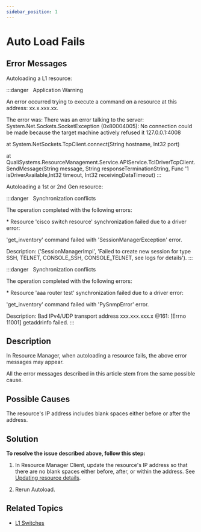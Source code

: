 ```yaml
---
sidebar_position: 1
---
```


# Auto Load Fails

## Error Messages

Autoloading a L1 resource:

:::danger &nbsp;
Application Warning

An error occurred trying to execute a command on a resource at this address: xx.x.xxx.xx.

The error was: There was an error talking to the server: System.Net.Sockets.SocketException (0x80004005): No connection could be made because the target machine actively refused it 127.0.0.1:4008

at System.NetSockets.TcpClient.connect(String hostname, Int32 port)

at QualiSystems.ResourceManagement.Service.APIService.TclDriverTcpClient.SendMessage(String message, String responseTerminationString, Func '1 isDriverAvailable,Int32 timeout, Int32 receivingDataTimeout)
:::

Autoloading a 1st or 2nd Gen resource:

:::danger &nbsp;
Synchronization conflicts

The operation completed with the following errors:

\* Resource 'cisco switch resource' synchronization failed due to a driver error:

'get\_inventory' command failed with 'SessionManagerException' error.

Description: ('SessionManagerImpl', 'Failed to create new session for type SSH, TELNET, CONSOLE\_SSH, CONSOLE\_TELNET, see logs for details').
:::

:::danger &nbsp;
Synchronization conflicts

The operation completed with the following errors:

\* Resource 'aaa router test' synchronization failed due to a driver error:

'get\_inventory' command failed with 'PySnmpError' error.

Description: Bad IPv4/UDP transport address xxx.xxx.xxx.x @161: \[Errno 11001\] getaddrinfo failed.
:::

## Description

In Resource Manager, when autoloading a resource fails, the above error messages may appear.

All the error messages described in this article stem from the same possible cause.

## Possible Causes

The resource's IP address includes blank spaces either before or after the address.

## Solution

**To resolve the issue described above, follow this step:**

1. In Resource Manager Client, update the resource's IP address so that there are no blank spaces either before, after, or within the address. See [Updating resource details](../../admin/setting-up-cloudshell/inventory-operations/adding-and-configuring-resources/adding-and-configuring-resources-in-resource-manager.md#updating-resource-details).

2. Rerun Autoload.

## Related Topics

- [L1 Switches](https://help.quali.com/Online%20Help/0.0/Portal/Content/Admn/Cnct-Ctrl-L1-Swch.htm)
